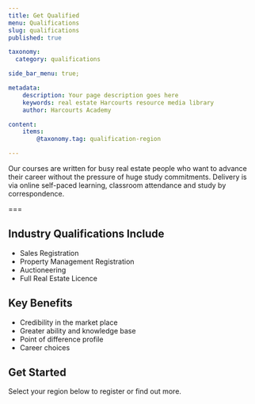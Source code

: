 ```yaml
---
title: Get Qualified
menu: Qualifications
slug: qualifications
published: true

taxonomy:
  category: qualifications

side_bar_menu: true;

metadata:
    description: Your page description goes here
    keywords: real estate Harcourts resource media library
    author: Harcourts Academy

content:
    items:
        @taxonomy.tag: qualification-region

---
```


Our courses are written for busy real estate people who want to advance their career without the pressure of huge study commitments. Delivery is via online self-paced learning, classroom attendance and study by correspondence.

===

## Industry Qualifications Include
* Sales Registration
* Property Management Registration
* Auctioneering
* Full Real Estate Licence

## Key Benefits

* Credibility in the market place
* Greater ability and knowledge base
* Point of difference profile
* Career choices

## Get Started

Select your region below to register or find out more.
